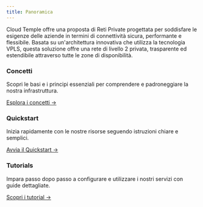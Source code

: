 ```yaml
---
title: Panoramica
---
```


Cloud Temple offre una proposta di Reti Private progettata per soddisfare le esigenze delle aziende in termini di connettività sicura, performante e flessibile. Basata su un'architettura innovativa che utilizza la tecnologia VPLS, questa soluzione offre una rete di livello 2 privata, trasparente ed estendibile attraverso tutte le zone di disponibilità.

<div className="card-grid">
  <div className="card">
    <h3>Concetti</h3>
    <p>Scopri le basi e i principi essenziali per comprendere e padroneggiare la nostra infrastruttura.</p>
    <a href="./private_network/concepts" className="card-link">Esplora i concetti &rarr;</a>
  </div>
  <div className="card">
    <h3>Quickstart</h3>
    <p>Inizia rapidamente con le nostre risorse seguendo istruzioni chiare e semplici.</p>
    <a href="./private_network/quickstart" className="card-link">Avvia il Quickstart &rarr;</a>
  </div>
  <div className="card">
    <h3>Tutorials</h3>
    <p>Impara passo dopo passo a configurare e utilizzare i nostri servizi con guide dettagliate.</p>
    <a href="./private_network/tutorials" className="card-link">Scopri i tutorial &rarr;</a>
  </div>
</div>
